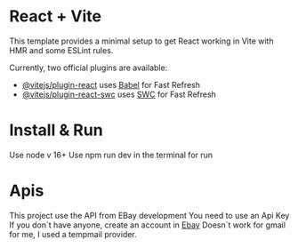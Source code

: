 # React + Vite

This template provides a minimal setup to get React working in Vite with HMR and some ESLint rules.

Currently, two official plugins are available:

- [@vitejs/plugin-react](https://github.com/vitejs/vite-plugin-react/blob/main/packages/plugin-react/README.md) uses [Babel](https://babeljs.io/) for Fast Refresh
- [@vitejs/plugin-react-swc](https://github.com/vitejs/vite-plugin-react-swc) uses [SWC](https://swc.rs/) for Fast Refresh

# Install & Run
Use node v 16+ 
Use npm run dev in the terminal for run

# Apis 
This project use the API from EBay development
You need to use an Api Key 
If you don´t have anyone, create an account in [Ebay](https://developer.bestbuy.com/)
Doesn´t work for gmail for me, I used a tempmail provider.